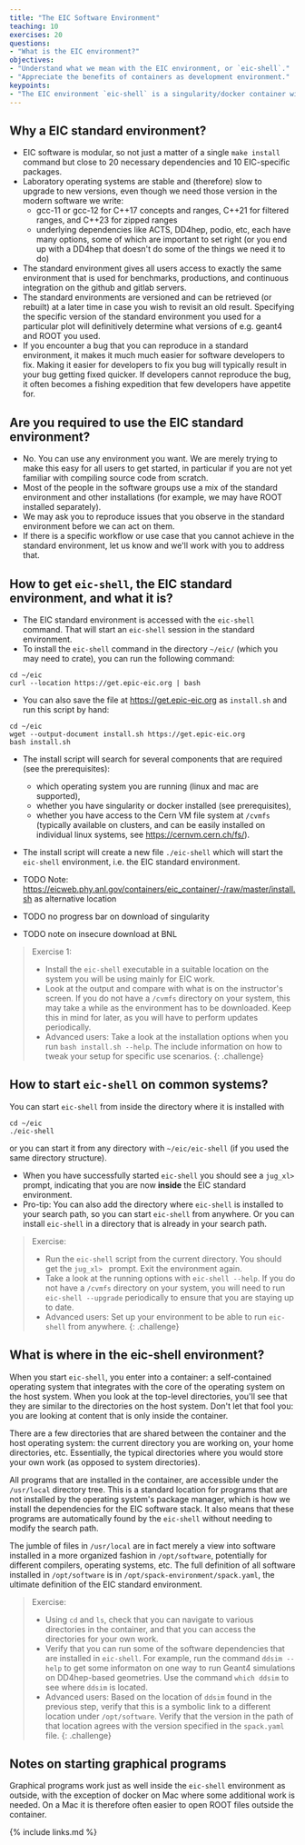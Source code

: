 ```yaml
---
title: "The EIC Software Environment"
teaching: 10
exercises: 20
questions:
- "What is the EIC environment?"
objectives:
- "Understand what we mean with the EIC environment, or `eic-shell`."
- "Appreciate the benefits of containers as development environment."
keypoints:
- "The EIC environment `eic-shell` is a singularity/docker container with a curated selection of software components."
---
```

## Why a EIC standard environment?
- EIC software is modular, so not just a matter of a single `make install` command but close to 20 necessary dependencies and 10 EIC-specific packages.
- Laboratory operating systems are stable and (therefore) slow to upgrade to new versions, even though we need those version in the modern software we write:
  - gcc-11 or gcc-12 for C++17 concepts and ranges, C++21 for filtered ranges, and C++23 for zipped ranges
  - underlying dependencies like ACTS, DD4hep, podio, etc, each have many options, some of which are important to set right (or you end up with a DD4hep that doesn't do some of the things we need it to do)
- The standard environment gives all users access to exactly the same environment that is used for benchmarks, productions, and continuous integration on the github and gitlab servers.
- The standard environments are versioned and can be retrieved (or rebuilt) at a later time in case you wish to revisit an old result. Specifying the specific version of the standard environment you used for a particular plot will definitively determine what versions of e.g. geant4 and ROOT you used.
- If you encounter a bug that you can reproduce in a standard environment, it makes it much much easier for software developers to fix. Making it easier for developers to fix you bug will typically result in your bug getting fixed quicker. If developers cannot reproduce the bug, it often becomes a fishing expedition that few developers have appetite for.

## Are you required to use the EIC standard environment?
- No. You can use any environment you want. We are merely trying to make this easy for all users to get started, in particular if you are not yet familiar with compiling source code from scratch.
- Most of the people in the software groups use a mix of the standard environment and other installations (for example, we may have ROOT installed separately).
- We may ask you to reproduce issues that you observe in the standard environment before we can act on them.
- If there is a specific workflow or use case that you cannot achieve in the standard environment, let us know and we'll work with you to address that.

## How to get `eic-shell`, the EIC standard environment, and what it is?
- The EIC standard environment is accessed with the `eic-shell` command. That will start an `eic-shell` session in the standard environment.
- To install the `eic-shell` command in the directory `~/eic/` (which you may need to crate), you can run the following command:
```console
cd ~/eic
curl --location https://get.epic-eic.org | bash
```
- You can also save the file at https://get.epic-eic.org as `install.sh` and run this script by hand:
```console
cd ~/eic
wget --output-document install.sh https://get.epic-eic.org
bash install.sh
```
- The install script will search for several components that are required (see the prerequisites):
  - which operating system you are running (linux and mac are supported),
  - whether you have singularity or docker installed (see prerequisites),
  - whether you have access to the Cern VM file system at `/cvmfs` (typically available on clusters, and can be easily installed on individual linux systems, see https://cernvm.cern.ch/fs/).
- The install script will create a new file `./eic-shell` which will start the `eic-shell` environment, i.e. the EIC standard environment.

- TODO Note: https://eicweb.phy.anl.gov/containers/eic_container/-/raw/master/install.sh as alternative location
- TODO no progress bar on download of singularity
- TODO note on insecure download at BNL

> Exercise 1:
> - Install the `eic-shell` executable in a suitable location on the system you will be using mainly for EIC work.
> - Look at the output and compare with what is on the instructor's screen. If you do not have a `/cvmfs` directory on your system, this may take a while as the environment has to be downloaded. Keep this in mind for later, as you will have to perform updates periodically.
> - Advanced users: Take a look at the installation options when you run `bash install.sh --help`. The include information on how to tweak your setup for specific use scenarios.
{: .challenge}

## How to start `eic-shell` on common systems?
You can start `eic-shell` from inside the directory where it is installed with
```console
cd ~/eic
./eic-shell
```
or you can start it from any directory with `~/eic/eic-shell` (if you used the same directory structure).
- When you have successfully started `eic-shell` you should see a `jug_xl> ` prompt, indicating that you are now **inside** the EIC standard environment.
- Pro-tip: You can also add the directory where `eic-shell` is installed to your search path, so you can start `eic-shell` from anywhere. Or you can install `eic-shell` in a directory that is already in your search path.

> Exercise:
> - Run the `eic-shell` script from the current directory. You should get the `jug_xl> ` prompt. Exit the environment again.
> - Take a look at the running options with `eic-shell --help`. If you do not have a `/cvmfs` directory on your system, you will need to run `eic-shell --upgrade` periodically to ensure that you are staying up to date.
> - Advanced users: Set up your environment to be able to run `eic-shell` from anywhere.
{: .challenge}

## What is where in the eic-shell environment?
When you start `eic-shell`, you enter into a container: a self-contained operating system that integrates with the core of the operating system on the host system. When you look at the top-level directories, you'll see that they are similar to the directories on the host system. Don't let that fool you: you are looking at content that is only inside the container.

There are a few directories that are shared between the container and the host operating system: the current directory you are working on, your home directories, etc. Essentially, the typical directories where you would store your own work (as opposed to system directories).

All programs that are installed in the container, are accessible under the `/usr/local` directory tree. This is a standard location for programs that are not installed by the operating system's package manager, which is how we install the dependencies for the EIC software stack. It also means that these programs are automatically found by the `eic-shell` without needing to modify the search path.

The jumble of files in `/usr/local` are in fact merely a view into software installed in a more organized fashion in `/opt/software`, potentially for different compilers, operating systems, etc. The full definition of all software installed in `/opt/software` is in `/opt/spack-environment/spack.yaml`, the ultimate definition of the EIC standard environment.

> Exercise:
> - Using `cd` and `ls`, check that you can navigate to various directories in the container, and that you can access the directories for your own work.
> - Verify that you can run some of the software dependencies that are installed in `eic-shell`. For example, run the command `ddsim --help` to get some informaton on one way to run Geant4 simulations on DD4hep-based geometries. Use the command `which ddsim` to see where `ddsim` is located.
> - Advanced users: Based on the location of `ddsim` found in the previous step, verify that this is a symbolic link to a different location under `/opt/software`. Verify that the version in the path of that location agrees with the version specified in the `spack.yaml` file.
{: .challenge}

## Notes on starting graphical programs
Graphical programs work just as well inside the `eic-shell` environment as outside, with the exception of docker on Mac where some additional work is needed. On a Mac it is therefore often easier to open ROOT files outside the container.

{% include links.md %}
